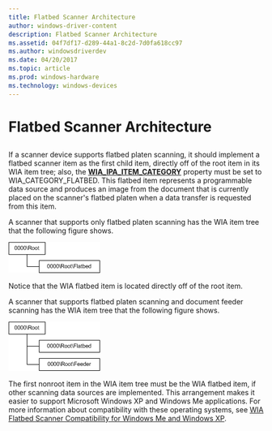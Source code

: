 ```yaml
---
title: Flatbed Scanner Architecture
author: windows-driver-content
description: Flatbed Scanner Architecture
ms.assetid: 04f7df17-d289-44a1-8c2d-7d0fa618cc97
ms.author: windowsdriverdev
ms.date: 04/20/2017
ms.topic: article
ms.prod: windows-hardware
ms.technology: windows-devices
---
```


# Flatbed Scanner Architecture


## <a href="" id="ddk-flatbed-scanner-architecture-si"></a>


If a scanner device supports flatbed platen scanning, it should implement a flatbed scanner item as the first child item, directly off of the root item in its WIA item tree; also, the [**WIA\_IPA\_ITEM\_CATEGORY**](https://msdn.microsoft.com/library/windows/hardware/ff551581) property must be set to WIA\_CATEGORY\_FLATBED. This flatbed item represents a programmable data source and produces an image from the document that is currently placed on the scanner's flatbed platen when a data transfer is requested from this item.

A scanner that supports only flatbed platen scanning has the WIA item tree that the following figure shows.

![diagram illustrating a flatbed scanner with platen-only scanning](images/art-flatbed1.png)

Notice that the WIA flatbed item is located directly off of the root item.

A scanner that supports flatbed platen scanning and document feeder scanning has the WIA item tree that the following figure shows.

![diagram illustrating a flatbed scanner with an automatic document feeder](images/art-flatbed2.png)

The first nonroot item in the WIA item tree must be the WIA flatbed item, if other scanning data sources are implemented. This arrangement makes it easier to support Microsoft Windows XP and Windows Me applications. For more information about compatibility with these operating systems, see [WIA Flatbed Scanner Compatibility for Windows Me and Windows XP](wia-flatbed-scanner-compatibility-for-windows-xp-and-windows-me.md).

 

 




